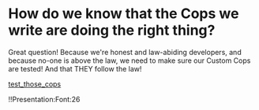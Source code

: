 
# How do we know that the Cops we write are doing the right thing?

  Great question! Because we're honest and law-abiding developers, and because no-one is above the law, we 
  need to make sure our Custom Cops are tested! And that THEY follow the law!

  [test_those_cops](/Users/adam/Documents/Projects/flick_lint/spec/cops/env_access_spec.rb)












































!!Presentation:Font:26
